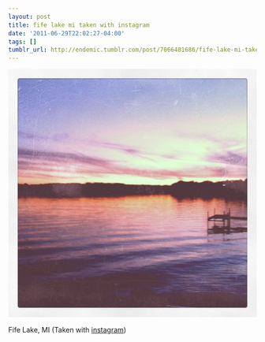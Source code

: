 ```yaml
---
layout: post
title: fife lake mi taken with instagram
date: '2011-06-29T22:02:27-04:00'
tags: []
tumblr_url: http://endemic.tumblr.com/post/7066481686/fife-lake-mi-taken-with-instagram
---
```

 ![](/tumblr_files/tumblr_lnkz02Wovh1qz9neko1_1280.jpg)  

Fife Lake, MI (Taken with [instagram](http://instagr.am))

